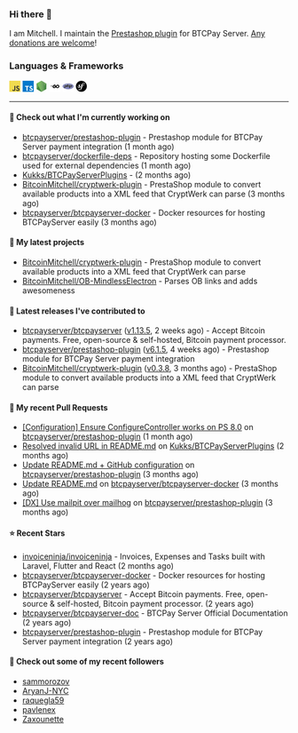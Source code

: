### Hi there 👋

I am Mitchell. I maintain the [Prestashop plugin](https://github.com/btcpayserver/prestashop-plugin) for BTCPay Server. [Any donations are welcome](https://bti.btcpayprovider.com/apps/eSbwxyPzhdLgsdxB85JgbCv9rVb/pos)!

### Languages & Frameworks

<code><img height="20" src="https://raw.githubusercontent.com/github/explore/d0c5a5e31e1776ad62379ef5f6b703bcf107d3a3/topics/javascript/javascript.png"></code>
<code><img height="20" src="https://raw.githubusercontent.com/github/explore/d0c5a5e31e1776ad62379ef5f6b703bcf107d3a3/topics/typescript/typescript.png"></code>
<code><img height="20" src="https://raw.githubusercontent.com/github/explore/d0c5a5e31e1776ad62379ef5f6b703bcf107d3a3/topics/nodejs/nodejs.png"></code>
<code><img height="20" src="https://raw.githubusercontent.com/github/explore/d0c5a5e31e1776ad62379ef5f6b703bcf107d3a3/topics/go/go.png"></code>
<code><img height="20" src="https://raw.githubusercontent.com/github/explore/d0c5a5e31e1776ad62379ef5f6b703bcf107d3a3/topics/php/php.png"></code>
<code><img height="20" src="https://raw.githubusercontent.com/github/explore/d0c5a5e31e1776ad62379ef5f6b703bcf107d3a3/topics/symfony/symfony.png"></code>

---
#### 👷 Check out what I'm currently working on

- [btcpayserver/prestashop-plugin](https://github.com/btcpayserver/prestashop-plugin) - Prestashop module for BTCPay Server payment integration (1 month ago)
- [btcpayserver/dockerfile-deps](https://github.com/btcpayserver/dockerfile-deps) - Repository hosting some Dockerfile used for external dependencies (1 month ago)
- [Kukks/BTCPayServerPlugins](https://github.com/Kukks/BTCPayServerPlugins) -  (2 months ago)
- [BitcoinMitchell/cryptwerk-plugin](https://github.com/BitcoinMitchell/cryptwerk-plugin) - PrestaShop module to convert available products into a XML feed that CryptWerk can parse (3 months ago)
- [btcpayserver/btcpayserver-docker](https://github.com/btcpayserver/btcpayserver-docker) - Docker resources for hosting BTCPayServer easily (3 months ago)



#### 🌱 My latest projects

- [BitcoinMitchell/cryptwerk-plugin](https://github.com/BitcoinMitchell/cryptwerk-plugin) - PrestaShop module to convert available products into a XML feed that CryptWerk can parse
- [BitcoinMitchell/OB-MindlessElectron](https://github.com/BitcoinMitchell/OB-MindlessElectron) - Parses OB links and adds awesomeness



#### 🔭 Latest releases I've contributed to

- [btcpayserver/btcpayserver](https://github.com/btcpayserver/btcpayserver) ([v1.13.5](https://github.com/btcpayserver/btcpayserver/releases/tag/v1.13.5), 2 weeks ago) - Accept Bitcoin payments. Free, open-source &amp; self-hosted, Bitcoin payment processor. 
- [btcpayserver/prestashop-plugin](https://github.com/btcpayserver/prestashop-plugin) ([v6.1.5](https://github.com/btcpayserver/prestashop-plugin/releases/tag/v6.1.5), 4 weeks ago) - Prestashop module for BTCPay Server payment integration
- [BitcoinMitchell/cryptwerk-plugin](https://github.com/BitcoinMitchell/cryptwerk-plugin) ([v0.3.8](https://github.com/BitcoinMitchell/cryptwerk-plugin/releases/tag/v0.3.8), 3 months ago) - PrestaShop module to convert available products into a XML feed that CryptWerk can parse



#### 🔨 My recent Pull Requests

- [[Configuration] Ensure ConfigureController works on PS 8.0](https://github.com/btcpayserver/prestashop-plugin/pull/140) on [btcpayserver/prestashop-plugin](https://github.com/btcpayserver/prestashop-plugin) (1 month ago)
- [Resolved invalid URL in README.md](https://github.com/Kukks/BTCPayServerPlugins/pull/41) on [Kukks/BTCPayServerPlugins](https://github.com/Kukks/BTCPayServerPlugins) (2 months ago)
- [Update README.md &#43; GitHub configuration](https://github.com/btcpayserver/prestashop-plugin/pull/128) on [btcpayserver/prestashop-plugin](https://github.com/btcpayserver/prestashop-plugin) (3 months ago)
- [Update README.md](https://github.com/btcpayserver/btcpayserver-docker/pull/895) on [btcpayserver/btcpayserver-docker](https://github.com/btcpayserver/btcpayserver-docker) (3 months ago)
- [[DX] Use mailpit over mailhog](https://github.com/btcpayserver/prestashop-plugin/pull/122) on [btcpayserver/prestashop-plugin](https://github.com/btcpayserver/prestashop-plugin) (3 months ago)



#### ⭐ Recent Stars

- [invoiceninja/invoiceninja](https://github.com/invoiceninja/invoiceninja) - Invoices, Expenses and Tasks built with Laravel, Flutter and React (2 months ago)
- [btcpayserver/btcpayserver-docker](https://github.com/btcpayserver/btcpayserver-docker) - Docker resources for hosting BTCPayServer easily (2 years ago)
- [btcpayserver/btcpayserver](https://github.com/btcpayserver/btcpayserver) - Accept Bitcoin payments. Free, open-source &amp; self-hosted, Bitcoin payment processor.  (2 years ago)
- [btcpayserver/btcpayserver-doc](https://github.com/btcpayserver/btcpayserver-doc) - BTCPay Server Official Documentation (2 years ago)
- [btcpayserver/prestashop-plugin](https://github.com/btcpayserver/prestashop-plugin) - Prestashop module for BTCPay Server payment integration (2 years ago)



#### 👯 Check out some of my recent followers

- [sammorozov](https://github.com/sammorozov)
- [AryanJ-NYC](https://github.com/AryanJ-NYC)
- [raquegla59](https://github.com/raquegla59)
- [pavlenex](https://github.com/pavlenex)
- [Zaxounette](https://github.com/Zaxounette)

